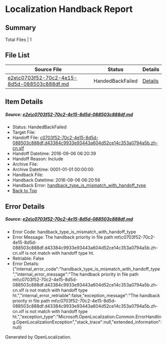 # <a name='report-top'></a> Localization Handback Report

## Summary
 Total Files | 1

## File List
 Source File | Status | Details 
 ----------- | ------ | ------- 
 [e2e\c0703f52-70c2-4e15-8d5d-088503c888df.md](https://github.com/OpenLocalizationTestOrg/ol-test0/blob/f6f788cd27dc01e66f5c4872a53daf742eb42efb/e2e/c0703f52-70c2-4e15-8d5d-088503c888df.md) | HandedBackFailed | [Details](#bcf502952fceef7512a93ffe0b74f663dcac16887)

## Item Details
##### <a name='bcf502952fceef7512a93ffe0b74f663dcac16887'></a> Source: [e2e\c0703f52-70c2-4e15-8d5d-088503c888df.md](https://github.com/OpenLocalizationTestOrg/ol-test0/blob/f6f788cd27dc01e66f5c4872a53daf742eb42efb/e2e/c0703f52-70c2-4e15-8d5d-088503c888df.md)
* Status: HandedBackFailed
* Target File: 
* Handoff File: [c0703f52-70c2-4e15-8d5d-088503c888df.d43384c9933e93443a604d52ce14c353a0794a5b.zh-cn.xlf](https://github.com/OpenLocalizationTestOrg/ol-test0-handoff/blob/25c610ebc574418e2251aa784ee4352f9353e8ee/ol-handoff/OpenLocalizationTestOrg/ol-test0-zhcn/ci/ht/c0703f52-70c2-4e15-8d5d-088503c888df.d43384c9933e93443a604d52ce14c353a0794a5b.zh-cn.xlf)
* Handoff Datetime: 2016-09-06 06:20:39
* Handoff Reason: Include
* Archive File: 
* Archive Datetime: 0001-01-01 00:00:00
* Handback File: 
* Handback Datetime: 2016-09-06 06:20:56
* Handback Error: [handback_type_is_mismatch_with_handoff_type](#bcf502952fceef7512a93ffe0b74f663dcac16887handback_type_is_mismatch_with_handoff_type)
* [Back to Top](#report-top)


## Error Details
##### <a name='bcf502952fceef7512a93ffe0b74f663dcac16887handback_type_is_mismatch_with_handoff_type'></a> Source: [e2e\c0703f52-70c2-4e15-8d5d-088503c888df.md](#bcf502952fceef7512a93ffe0b74f663dcac16887)
* Error Code: handback_type_is_mismatch_with_handoff_type
* Error Message: The handback priority in file path mt\c0703f52-70c2-4e15-8d5d-088503c888df.d43384c9933e93443a604d52ce14c353a0794a5b.zh-cn.xlf is not match with handoff type ht.
* Retriable: False
* Error Details: {"internal_error_code":"handback_type_is_mismatch_with_handoff_type","internal_error_message":"The handback priority in file path mt\\c0703f52-70c2-4e15-8d5d-088503c888df.d43384c9933e93443a604d52ce14c353a0794a5b.zh-cn.xlf is not match with handoff type ht.","internal_error_retriable":false,"exception_message":"The handback priority in file path mt\\c0703f52-70c2-4e15-8d5d-088503c888df.d43384c9933e93443a604d52ce14c353a0794a5b.zh-cn.xlf is not match with handoff type ht.","exception_type":"Microsoft.OpenLocalization.Common.ErrorHandling.OpenLocalizationException","stack_trace":null,"extended_information":null}


Generated by OpenLocalization.
